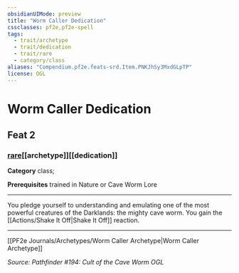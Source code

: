 ```yaml
---
obsidianUIMode: preview
title: "Worm Caller Dedication"
cssclasses: pf2e,pf2e-spell
tags:
  - trait/archetype
  - trait/dedication
  - trait/rare
  - category/class
aliases: "Compendium.pf2e.feats-srd.Item.PNKJhSy3MxdGLpTP"
license: OGL
---
```

# Worm Caller Dedication
## Feat 2
### [rare](rare "Rare Rarity Trait")[[archetype]][[dedication]]

**Category** class; 



**Prerequisites** trained in Nature or Cave Worm Lore
* * *
You pledge yourself to understanding and emulating one of the most powerful creatures of the Darklands: the mighty cave worm. You gain the [[Actions/Shake It Off|Shake It Off]] reaction.

* * *

[[PF2e Journals/Archetypes/Worm Caller Archetype|Worm Caller Archetype]]

*Source: Pathfinder #194: Cult of the Cave Worm*
*OGL*